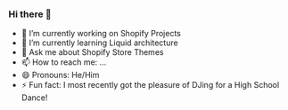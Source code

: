 ### Hi there 👋



- 🔭 I’m currently working on Shopify Projects
- 🌱 I’m currently learning Liquid architecture
- 💬 Ask me about Shopify Store Themes
- 📫 How to reach me: ...
- 😄 Pronouns: He/Him
- ⚡ Fun fact: I most recently got the pleasure of DJing for a High School Dance!
